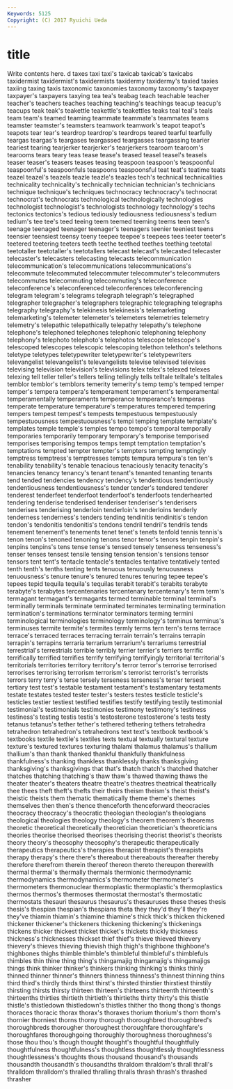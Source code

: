```yaml
---
Keywords: 5125 
Copyright: (C) 2017 Ryuichi Ueda
---
```


# title

Write contents here.
d taxes taxi taxi's taxicab taxicab's taxicabs taxidermist
taxidermist's taxidermists taxidermy taxidermy's taxied taxies taxiing taxing taxis taxonomic
taxonomies taxonomy taxonomy's taxpayer taxpayer's taxpayers taxying tea tea's teabag
teach teachable teacher teacher's teachers teaches teaching teaching's teachings teacup
teacup's teacups teak teak's teakettle teakettle's teakettles teaks teal teal's
teals team team's teamed teaming teammate teammate's teammates teams teamster
teamster's teamsters teamwork teamwork's teapot teapot's teapots tear tear's teardrop
teardrop's teardrops teared tearful tearfully teargas teargas's teargases teargassed teargasses
teargassing tearier teariest tearing tearjerker tearjerker's tearjerkers tearoom tearoom's tearooms
tears teary teas tease tease's teased teasel teasel's teasels teaser
teaser's teasers teases teasing teaspoon teaspoon's teaspoonful teaspoonful's teaspoonfuls teaspoons
teaspoonsful teat teat's teatime teats teazel teazel's teazels teazle teazle's
teazles tech's technical technicalities technicality technicality's technically technician technician's technicians
technique technique's techniques technocracy technocracy's technocrat technocrat's technocrats technological technologically
technologies technologist technologist's technologists technology technology's techs tectonics tectonics's tedious
tediously tediousness tediousness's tedium tedium's tee tee's teed teeing teem
teemed teeming teems teen teen's teenage teenaged teenager teenager's teenagers
teenier teeniest teens teensier teensiest teensy teeny teepee teepee's teepees
tees teeter teeter's teetered teetering teeters teeth teethe teethed teethes
teething teetotal teetotaller teetotaller's teetotallers telecast telecast's telecasted telecaster telecaster's
telecasters telecasting telecasts telecommunication telecommunication's telecommunications telecommunications's telecommute telecommuted telecommuter
telecommuter's telecommuters telecommutes telecommuting telecommuting's teleconference teleconference's teleconferenced teleconferences teleconferencing
telegram telegram's telegrams telegraph telegraph's telegraphed telegrapher telegrapher's telegraphers telegraphic
telegraphing telegraphs telegraphy telegraphy's telekinesis telekinesis's telemarketing telemarketing's telemeter telemeter's
telemeters telemetries telemetry telemetry's telepathic telepathically telepathy telepathy's telephone telephone's
telephoned telephones telephonic telephoning telephony telephony's telephoto telephoto's telephotos telescope
telescope's telescoped telescopes telescopic telescoping telethon telethon's telethons teletype teletypes
teletypewriter teletypewriter's teletypewriters televangelist televangelist's televangelists televise televised televises televising
television television's televisions telex telex's telexed telexes telexing tell teller
teller's tellers telling tellingly tells telltale telltale's telltales temblor temblor's
temblors temerity temerity's temp temp's temped temper temper's tempera tempera's
temperament temperament's temperamental temperamentally temperaments temperance temperance's temperas temperate temperature
temperature's temperatures tempered tempering tempers tempest tempest's tempests tempestuous tempestuously
tempestuousness tempestuousness's tempi temping template template's templates temple temple's temples
tempo tempo's temporal temporally temporaries temporarily temporary temporary's temporise temporised
temporises temporising tempos temps tempt temptation temptation's temptations tempted tempter
tempter's tempters tempting temptingly temptress temptress's temptresses tempts tempura tempura's
ten ten's tenability tenability's tenable tenacious tenaciously tenacity tenacity's tenancies
tenancy tenancy's tenant tenant's tenanted tenanting tenants tend tended tendencies
tendency tendency's tendentious tendentiously tendentiousness tendentiousness's tender tender's tendered tenderer
tenderest tenderfeet tenderfoot tenderfoot's tenderfoots tenderhearted tendering tenderise tenderised tenderiser
tenderiser's tenderisers tenderises tenderising tenderloin tenderloin's tenderloins tenderly tenderness tenderness's
tenders tending tendinitis tendinitis's tendon tendon's tendonitis tendonitis's tendons tendril
tendril's tendrils tends tenement tenement's tenements tenet tenet's tenets tenfold
tennis tennis's tenon tenon's tenoned tenoning tenons tenor tenor's tenors
tenpin tenpin's tenpins tenpins's tens tense tense's tensed tensely tenseness
tenseness's tenser tenses tensest tensile tensing tension tension's tensions tensor
tensors tent tent's tentacle tentacle's tentacles tentative tentatively tented tenth
tenth's tenths tenting tents tenuous tenuously tenuousness tenuousness's tenure tenure's
tenured tenures tenuring tepee tepee's tepees tepid tequila tequila's tequilas
terabit terabit's terabits terabyte terabyte's terabytes tercentenaries tercentenary tercentenary's term
term's termagant termagant's termagants termed terminable terminal terminal's terminally terminals
terminate terminated terminates terminating termination termination's terminations terminator terminators terming
termini terminological terminologies terminology terminology's terminus terminus's terminuses termite termite's
termites termly terms tern tern's terns terrace terrace's terraced terraces
terracing terrain terrain's terrains terrapin terrapin's terrapins terraria terrarium terrarium's
terrariums terrestrial terrestrial's terrestrials terrible terribly terrier terrier's terriers terrific
terrifically terrified terrifies terrify terrifying terrifyingly territorial territorial's territorials territories
territory territory's terror terror's terrorise terrorised terrorises terrorising terrorism terrorism's
terrorist terrorist's terrorists terrors terry terry's terse tersely terseness terseness's
terser tersest tertiary test test's testable testament testament's testamentary testaments
testate testates tested tester tester's testers testes testicle testicle's testicles
testier testiest testified testifies testify testifying testily testimonial testimonial's testimonials
testimonies testimony testimony's testiness testiness's testing testis testis's testosterone testosterone's
tests testy tetanus tetanus's tether tether's tethered tethering tethers tetrahedra
tetrahedron tetrahedron's tetrahedrons text text's textbook textbook's textbooks textile textile's
textiles texts textual textually textural texture texture's textured textures texturing
thalami thalamus thalamus's thallium thallium's than thank thanked thankful thankfully
thankfulness thankfulness's thanking thankless thanklessly thanks thanksgiving thanksgiving's thanksgivings that
that's thatch thatch's thatched thatcher thatches thatching thatching's thaw thaw's
thawed thawing thaws the theater theater's theaters theatre theatre's theatres
theatrical theatrically thee thees theft theft's thefts their theirs theism
theism's theist theist's theistic theists them thematic thematically theme theme's
themes themselves then then's thence thenceforth thenceforward theocracies theocracy theocracy's
theocratic theologian theologian's theologians theological theologies theology theology's theorem theorem's
theorems theoretic theoretical theoretically theoretician theoretician's theoreticians theories theorise theorised
theorises theorising theorist theorist's theorists theory theory's theosophy theosophy's therapeutic
therapeutically therapeutics therapeutics's therapies therapist therapist's therapists therapy therapy's there
there's thereabout thereabouts thereafter thereby therefore therefrom therein thereof thereon
thereto thereupon therewith thermal thermal's thermally thermals thermionic thermodynamic thermodynamics
thermodynamics's thermometer thermometer's thermometers thermonuclear thermoplastic thermoplastic's thermoplastics thermos thermos's
thermoses thermostat thermostat's thermostatic thermostats thesauri thesaurus thesaurus's thesauruses these
theses thesis thesis's thespian thespian's thespians theta they they'd they'll
they're they've thiamin thiamin's thiamine thiamine's thick thick's thicken thickened
thickener thickener's thickeners thickening thickening's thickenings thickens thicker thickest thicket
thicket's thickets thickly thickness thickness's thicknesses thickset thief thief's thieve
thieved thievery thievery's thieves thieving thievish thigh thigh's thighbone thighbone's
thighbones thighs thimble thimble's thimbleful thimbleful's thimblefuls thimbles thin thine
thing thing's thingamajig thingamajig's thingamajigs things think thinker thinker's thinkers
thinking thinking's thinks thinly thinned thinner thinner's thinners thinness thinness's
thinnest thinning thins third third's thirdly thirds thirst thirst's thirsted
thirstier thirstiest thirstily thirsting thirsts thirsty thirteen thirteen's thirteens thirteenth
thirteenth's thirteenths thirties thirtieth thirtieth's thirtieths thirty thirty's this thistle
thistle's thistledown thistledown's thistles thither tho thong thong's thongs thoraces
thoracic thorax thorax's thoraxes thorium thorium's thorn thorn's thornier thorniest
thorns thorny thorough thoroughbred thoroughbred's thoroughbreds thorougher thoroughest thoroughfare thoroughfare's
thoroughfares thoroughgoing thoroughly thoroughness thoroughness's those thou thou's though thought
thought's thoughtful thoughtfully thoughtfulness thoughtfulness's thoughtless thoughtlessly thoughtlessness thoughtlessness's thoughts
thous thousand thousand's thousands thousandth thousandth's thousandths thraldom thraldom's thrall
thrall's thralldom thralldom's thralled thralling thralls thrash thrash's thrashed thrasher
